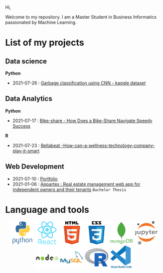 Hi,

Welcome to my repository. I am a Master Student in Business Informatics passionated by Machine Learning. 

# List of my projects #

## **Data science** ##

**Python**
  - 2021-07-26 : [Garbage classification using CNN - kaggle dataset](https://github.com/KesThav/Data_science_projects/tree/main/2021_07_26_Garbage_classification)



## **Data Analytics** ## 

**Python**

- 2021-07-17 : [Bike-share - How Does a Bike-Share Navigate Speedy Success](https://github.com/KesThav/Data_analytics_case_studies/tree/main/2021_07_17_Bike_share)

**R**

- 2021-07-23 : [Bellabeat -How-can-a-wellness-technology-company-play-it-smart](https://github.com/KesThav/Data_analytics_case_studies/tree/main/2021_07_23_Bellabeat)

## **Web Development** ##

- 2021-07-10 : [Portfolio](https://github.com/KesThav/Portfolio)
- 2021-01-06 : [Appartex : Real estate management web app for independent owners and their tenants](https://github.com/KesThav/Appartex) `Bachelor Thesis`


# Language and tools #
<p align="center">
<img src="https://raw.githubusercontent.com/devicons/devicon/9f4f5cdb393299a81125eb5127929ea7bfe42889/icons/python/python-original-wordmark.svg" alt="Python" height="75" > 
<img src="https://raw.githubusercontent.com/devicons/devicon/9f4f5cdb393299a81125eb5127929ea7bfe42889/icons/react/react-original-wordmark.svg" alt="ReactJS" height="75">
<img src="https://raw.githubusercontent.com/devicons/devicon/9f4f5cdb393299a81125eb5127929ea7bfe42889/icons/html5/html5-original-wordmark.svg" alt="HTML5" height="75">
<img src="https://raw.githubusercontent.com/devicons/devicon/9f4f5cdb393299a81125eb5127929ea7bfe42889/icons/css3/css3-original-wordmark.svg" alt="CSS3" height="75">
<img src="https://raw.githubusercontent.com/devicons/devicon/9f4f5cdb393299a81125eb5127929ea7bfe42889/icons/mongodb/mongodb-plain-wordmark.svg" alt="MongoDB" height="75">
<img src="https://raw.githubusercontent.com/devicons/devicon/9f4f5cdb393299a81125eb5127929ea7bfe42889/icons/jupyter/jupyter-original-wordmark.svg" alt="MongoDB" height="75">
<img src="https://raw.githubusercontent.com/devicons/devicon/9f4f5cdb393299a81125eb5127929ea7bfe42889/icons/nodejs/nodejs-original-wordmark.svg" alt="NodeJS" height="75">
<img src="https://raw.githubusercontent.com/devicons/devicon/9f4f5cdb393299a81125eb5127929ea7bfe42889/icons/mysql/mysql-original-wordmark.svg" alt="MySQL" height="75">
<img src="https://raw.githubusercontent.com/devicons/devicon/9f4f5cdb393299a81125eb5127929ea7bfe42889/icons/r/r-original.svg" alt="R" height="75">
<img src="https://raw.githubusercontent.com/devicons/devicon/9f4f5cdb393299a81125eb5127929ea7bfe42889/icons/vscode/vscode-original-wordmark.svg" alt="VSCode" height="75">
</p>
